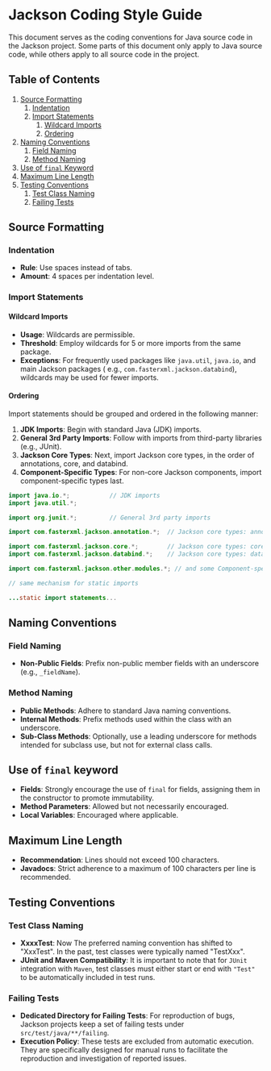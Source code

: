 # Jackson Coding Style Guide

This document serves as the coding conventions for Java source code in the Jackson project.
Some parts of this document only apply to Java source code, while others apply to all source code in the project.

## Table of Contents

1. [Source Formatting](#source-formatting)
    1. [Indentation](#indentation)
    2. [Import Statements](#import-statements)
        1. [Wildcard Imports](#wildcard-imports)
        2. [Ordering](#ordering)
2. [Naming Conventions](#naming-conventions)
    1. [Field Naming](#field-naming)
    2. [Method Naming](#method-naming)
3. [Use of `final` Keyword](#use-of-final-keyword)
4. [Maximum Line Length](#maximum-line-length)
5. [Testing Conventions](#testing-conventions)
    1. [Test Class Naming](#test-class-naming)
    2. [Failing Tests](#failing-tests)

## Source Formatting

### Indentation

- **Rule**: Use spaces instead of tabs.
- **Amount**: 4 spaces per indentation level.

### Import Statements

#### Wildcard Imports

- **Usage**: Wildcards are permissible.
- **Threshold**: Employ wildcards for 5 or more imports from the same package.
- **Exceptions**: For frequently used packages like `java.util`, `java.io`, and main Jackson packages (
  e.g., `com.fasterxml.jackson.databind`), wildcards may be used for fewer imports.

#### Ordering

Import statements should be grouped and ordered in the following manner:

1. **JDK Imports**: Begin with standard Java (JDK) imports.
2. **General 3rd Party Imports**: Follow with imports from third-party libraries (e.g., JUnit).
3. **Jackson Core Types**: Next, import Jackson core types, in the order of annotations, core, and databind.
4. **Component-Specific Types**: For non-core Jackson components, import component-specific types last.

```java
import java.io.*;           // JDK imports
import java.util.*;

import org.junit.*;         // General 3rd party imports

import com.fasterxml.jackson.annotation.*;  // Jackson core types: annotations

import com.fasterxml.jackson.core.*;        // Jackson core types: core
import com.fasterxml.jackson.databind.*;    // Jackson core types: databind

import com.fasterxml.jackson.other.modules.*; // and some Component-specific imports (if any)

// same mechanism for static imports

...static import statements...
```

## Naming Conventions

### Field Naming

- **Non-Public Fields**: Prefix non-public member fields with an underscore (e.g., `_fieldName`).

### Method Naming

- **Public Methods**: Adhere to standard Java naming conventions.
- **Internal Methods**: Prefix methods used within the class with an underscore.
- **Sub-Class Methods**: Optionally, use a leading underscore for methods intended for subclass use, but not for
  external class calls.

## Use of `final` keyword

- **Fields**: Strongly encourage the use of `final` for fields, assigning them in the constructor to promote
  immutability.
- **Method Parameters**: Allowed but not necessarily encouraged.
- **Local Variables**: Encouraged where applicable.

## Maximum Line Length

- **Recommendation**: Lines should not exceed 100 characters.
- **Javadocs**: Strict adherence to a maximum of 100 characters per line is recommended.

## Testing Conventions

### Test Class Naming

- **XxxxTest**: Now The preferred naming convention has shifted to "XxxTest". In the past, test classes were typically
  named "TestXxx".
- **JUnit and Maven Compatibility**: It is important to note that for `JUnit` integration with `Maven`, test classes
  must
  either start or end with `"Test"` to be automatically included in test runs.

### Failing Tests

- **Dedicated Directory for Failing Tests**: For reproduction of bugs, Jackson projects keep a set of failing tests
  under `src/test/java/**/failing`.
- **Execution Policy**: These tests are excluded from automatic execution. They are specifically designed for manual
  runs to facilitate the reproduction and investigation of reported issues.